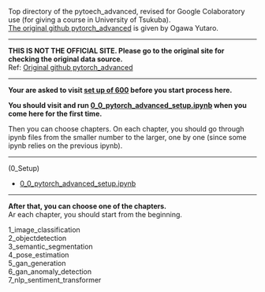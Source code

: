 Top directory of the pytoech_advanced, revised for Google Colaboratory use (for giving a course in University of Tsukuba).  
[The original github pytorch_advanced](https://github.com/YutaroOgawa/pytorch_advanced) is given by Ogawa Yutaro.  

---
**THIS IS NOT THE OFFICIAL SITE. Please go to the original site for checking the original data source.**  
Ref: [Original github pytorch_advanced](https://github.com/YutaroOgawa/pytorch_advanced)   

---

**Your are asked to visit [set up of 600](https://github.com/kameda-yoshinari/IMISToolExeA2021/tree/main/600) before you start process here.**  

**You should visit and run [0_0_pytorch_advanced_setup.ipynb](https://github.com/kameda-yoshinari/IMISToolExeA2021/blob/main/600/pytorch_advanced-revised/0_0_pytorch_advanced_setup.ipynb) when you come here for the first time.**  

Then you can choose chapters. On each chapter, you should go through ipynb files from the smaller number to the larger, one by one (since some ipynb relies on the previous ipynb).  

---  

(0_Setup)  

* [0_0_pytorch_advanced_setup.ipynb](https://github.com/kameda-yoshinari/IMISToolExeA2021/blob/main/600/pytorch_advanced-revised/0_0_pytorch_advanced_setup.ipynb)  
---  
**After that, you can choose one of the chapters.**  
Ar each chapter, you should start from the beginning.  

1_image_classification  
2_objectdetection  
3_semantic_segmentation  
4_pose_estimation  
5_gan_generation  
6_gan_anomaly_detection  
7_nlp_sentiment_transformer  
